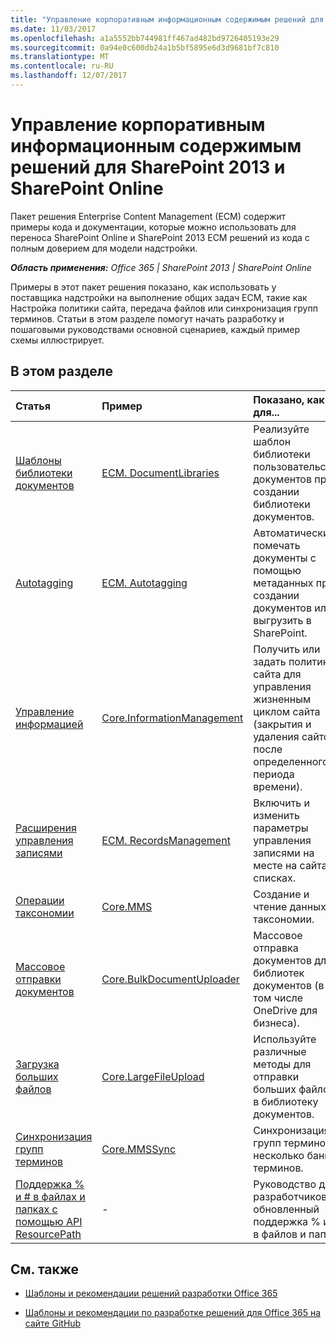```yaml
---
title: "Управление корпоративным информационным содержимым решений для SharePoint 2013 и SharePoint Online"
ms.date: 11/03/2017
ms.openlocfilehash: a1a5552bb744981ff467ad482bd9726405193e29
ms.sourcegitcommit: 0a94e0c600db24a1b5bf5895e6d3d9681bf7c810
ms.translationtype: MT
ms.contentlocale: ru-RU
ms.lasthandoff: 12/07/2017
---
```

# <a name="enterprise-content-management-solutions-for-sharepoint-2013-and-sharepoint-online"></a>Управление корпоративным информационным содержимым решений для SharePoint 2013 и SharePoint Online

Пакет решения Enterprise Content Management (ECM) содержит примеры кода и документации, которые можно использовать для переноса SharePoint Online и SharePoint 2013 ECM решений из кода с полным доверием для модели надстройки. 
    
_**Область применения:** Office 365 | SharePoint 2013 | SharePoint Online_

Примеры в этот пакет решения показано, как использовать у поставщика надстройки на выполнение общих задач ECM, такие как Настройка политики сайта, передача файлов или синхронизация групп терминов. Статьи в этом разделе помогут начать разработку и пошаговыми руководствами основной сценариев, каждый пример схемы иллюстрирует. 

## <a name="in-this-section"></a>В этом разделе

|**Статья**|**Пример**|**Показано, как для...**|
|:-----|:-----|:-----|
|[Шаблоны библиотеки документов](Document-library-templates-sample-app-for-SharePoint.md)|[ECM. DocumentLibraries](https://github.com/SharePoint/PnP/tree/master/Samples/ECM.DocumentLibraries)|Реализуйте шаблон библиотеки пользовательских документов при создании библиотеки документов.  |
|[Autotagging](Autotagging-sample-app-for-SharePoint.md)|[ECM. Autotagging](https://github.com/SharePoint/PnP/tree/master/Samples/ECM.AutoTagging)|Автоматически помечать документы с помощью метаданных при создании документов или выгрузить в SharePoint. |
|[Управление информацией](Information-management-sample-app-for-SharePoint.md) | [Core.InformationManagement](https://github.com/SharePoint/PnP/tree/master/Samples/Core.InformationManagement) |Получить или задать политики сайта для управления жизненным циклом сайта (закрытия и удаления сайтов после определенного периода времени). |
|[Расширения управления записями](Records-management-extensions-sample-app-for-SharePoint.md)|[ECM. RecordsManagement](https://github.com/SharePoint/PnP/tree/master/Samples/ECM.RecordsManagement) |Включить и изменить параметры управления записями на месте на сайтах и списках. |
|[Операции таксономии](Taxonomy-operations-sample-app-for-SharePoint.md)| [Core.MMS](https://github.com/SharePoint/PnP/tree/master/Samples/Core.MMS) |Создание и чтение данных таксономии. |
|[Массовое отправки документов](Bulk-upload-documents-sample-app-for-SharePoint.md)| [Core.BulkDocumentUploader](https://github.com/SharePoint/PnP/tree/master/Samples/Core.BulkDocumentUploader) |Массовое отправка документов для библиотек документов (в том числе OneDrive для бизнеса). |
|[Загрузка больших файлов](Upload-large-files-sample-app-for-SharePoint.md)| [Core.LargeFileUpload](https://github.com/SharePoint/PnP/tree/master/Samples/Core.LargeFileUpload) |Используйте различные методы для отправки больших файлов в библиотеку документов. |
|[Синхронизация групп терминов](Synchronize-term-groups-sample-app-for-SharePoint.md)|[Core.MMSSync](https://github.com/SharePoint/PnP/tree/master/Samples/Core.MMSSync) | Синхронизация групп терминов несколько банков терминов.|
|[Поддержка % и # в файлах и папках с помощью API ResourcePath](supporting-and-in-file-and-folder-with-the-resourcepath-api.md)| - | Руководство для разработчиков на обновленный поддержка % и # в файлов и папок.|

## <a name="see-also"></a>См. также
<a name="bk_addresources"> </a>

-  [Шаблоны и рекомендации решений разработки Office 365](Office-365-development-patterns-and-practices-solution-guidance.md)
    
-  [Шаблоны и рекомендации по разработке решений для Office 365 на сайте GitHub](https://github.com/SharePoint/PnP)
